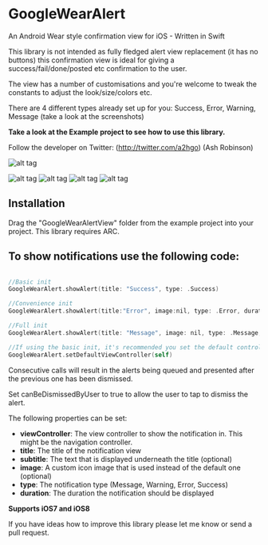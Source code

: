 GoogleWearAlert
===============

An Android Wear style confirmation view for iOS - Written in Swift

This library is not intended as fully fledged alert view replacement (it has no buttons) this confirmation view is ideal 
for giving a success/fail/done/posted etc confirmation to the user.

The view has a number of customisations and you're welcome to tweak the constants to adjust the look/size/colors etc.

There are 4 different types already set up for you: Success, Error, Warning, Message (take a look at the screenshots)

**Take a look at the Example project to see how to use this library.** 

Follow the developer on Twitter: (http://twitter.com/a2hgo) (Ash Robinson)

![alt tag](http://i1058.photobucket.com/albums/t417/A2HGO/GoogleAlert.gif)

![alt tag](http://i1058.photobucket.com/albums/t417/A2HGO/Success.gif)
![alt tag]()
![alt tag]()
![alt tag]()


## Installation

Drag the "GoogleWearAlertView" folder from the example project into your project. This library requires ARC.

To show notifications use the following code:
--------

```objective-c

//Basic init
GoogleWearAlert.showAlert(title: "Success", type: .Success)

//Convenience init
GoogleWearAlert.showAlert(title:"Error", image:nil, type: .Error, duration: 2.0, inViewController: self)

//Full init      
GoogleWearAlert.showAlert(title: "Message", image: nil, type: .Message, duration: 2.0, inViewController: self, atPostion: .Bottom, canBeDismissedByUser: true)

//If using the basic init, it's recommended you set the default controller to present the alert in first
GoogleWearAlert.setDefaultViewController(self)

```

Consecutive calls will result in the alerts being queued and presented after the previous one has been dismissed.

Set canBeDismissedByUser to true to allow the user to tap to dismiss the alert.

The following properties can be set:

* **viewController**: The view controller to show the notification in. This might be the navigation controller.
* **title**: The title of the notification view
* **subtitle**: The text that is displayed underneath the title (optional)
* **image**: A custom icon image that is used instead of the default one (optional)
* **type**: The notification type (Message, Warning, Error, Success)
* **duration**: The duration the notification should be displayed

**Supports iOS7 and iOS8**

If you have ideas how to improve this library please let me know or send a pull request.

